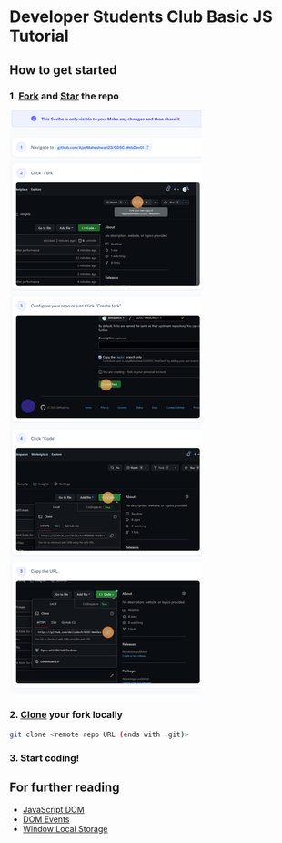 # **Developer Students Club** Basic JS Tutorial

## How to get started

### 1. [Fork](https://docs.github.com/en/get-started/quickstart/fork-a-repo) and [Star](https://docs.github.com/en/get-started/exploring-projects-on-github/saving-repositories-with-stars) the repo

![GitHub workflow to create a fork](public/images/GitHub_workflow.png)

### 2. [Clone](https://docs.github.com/en/repositories/creating-and-managing-repositories/cloning-a-repository) your fork locally

```bash
git clone <remote repo URL (ends with .git)>
```

### 3. Start coding!

## For further reading

- [JavaScript DOM](https://www.w3schools.com/js/js_htmldom.asp)
- [DOM Events](https://www.w3schools.com/js/js_htmldom_events.asp)
- [Window Local Storage](https://www.w3schools.com/jsref/prop_win_localstorage.asp)
